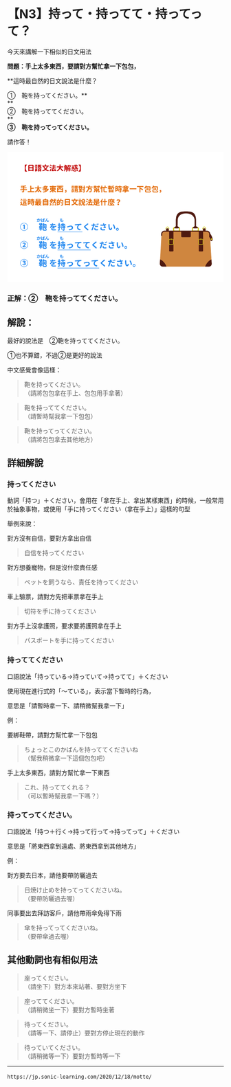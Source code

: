 # 【N3】持って・持ってて・持ってって？


今天來講解一下相似的日文用法  
  
**問題：手上太多東西，要請對方幫忙拿一下包包，**  
  
**這時最自然的日文說法是什麼？  
  
①　鞄を持ってください。**  
**  
②　鞄を持っててください。  
**  
**③　鞄を持ってってください。**  
  
請作答！  
  

![](Assets/%E3%80%90N3%E3%80%91%E6%8C%81%E3%81%A3%E3%81%A6%E3%83%BB%E6%8C%81%E3%81%A3%E3%81%A6%E3%81%A6%E3%83%BB%E6%8C%81%E3%81%A3%E3%81%A6%E3%81%A3%E3%81%A6%EF%BC%9F/20-1218-e8a487e8a3bd.png)

  

  
  
  
### 正解：②　鞄を持っててください。  

  
  
  
  
  
## 解說：  
  
  

最好的說法是　②鞄を持っててください。  
  
①也不算錯，不過②是更好的說法  
  
  
  
  
 中文感覺會像這樣：  
> 鞄を持ってください。    
（請將包包拿在手上、包包用手拿著）  
  
>鞄を持っててください。    
（請暫時幫我拿一下包包）  
  
>鞄を持ってってください。    
（請將包包拿去其他地方）  
  
  
  
  
  
## 詳細解說
  
### 持ってください 
  
  
動詞「持つ」＋ください，會用在「拿在手上、拿出某樣東西」的時候，一般常用於抽象事物，或使用「手に持ってください（拿在手上）」這樣的句型    
  
  
  
舉例來說：  
  
對方沒有自信，要對方拿出自信    
>自信を持ってください  

對方想養寵物，但是沒什麼責任感
>ペットを飼うなら、責任を持ってください  
  
  
車上驗票，請對方先把車票拿在手上 
>切符を手に持ってください    
  
對方手上沒拿護照，要求要將護照拿在手上    
>パスポートを手に持ってください  
  
### 持っててください  
  
  
口語說法「持っている→持っていて→持ってて」＋ください  
  
使用現在進行式的「〜ている」，表示當下暫時的行為，  
  
意思是「請暫時拿一下、請稍微幫我拿一下」  
  
  
  
  
例：  
  
要綁鞋帶，請對方幫忙拿一下包包  
>ちょっとこのかばんを持っててくださいね    
（幫我稍微拿一下這個包包吧）  
  
  
手上太多東西，請對方幫忙拿一下東西  
>これ、持っててくれる？  
 （可以暫時幫我拿一下嗎？）  
  
  
### 持ってってください。  
  
  
口語說法「持つ＋行く→持って行って→持ってって」＋ください  
  
意思是「將東西拿到遠處、將東西拿到其他地方」  
  
例：  
  
對方要去日本，請他要帶防曬過去  
>日焼け止めを持ってってくださいね。    
（要帶防曬過去喔）  
  
  
同事要出去拜訪客戶，請他帶雨傘免得下雨  
>傘を持ってってくださいね。    
（要帶傘過去喔）  
  
  
  
  
  
## 其他動詞也有相似用法
  
>座ってください。    
（請坐下）對方本來站著、要對方坐下  
  
>座っててください。    
（請稍微坐一下）要對方暫時坐著  
  
>待ってください。  
（請等一下、請停止）要對方停止現在的動作  
  
>待っていてください。    
（請稍微等一下）要對方暫時等一下

---
`https://jp.sonic-learning.com/2020/12/18/motte/`